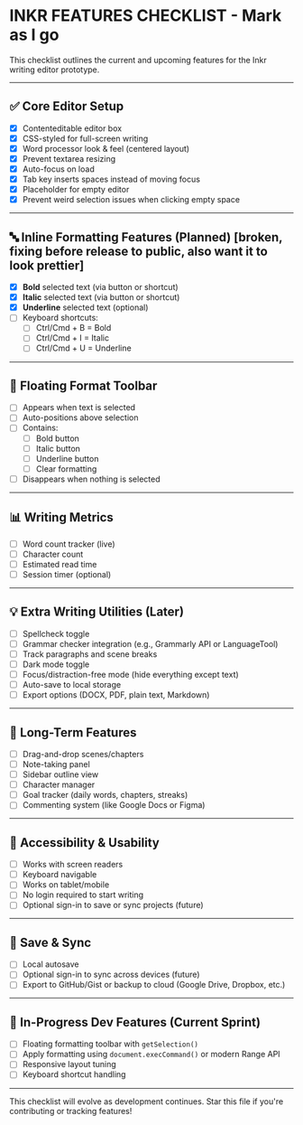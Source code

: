 # INKR FEATURES CHECKLIST - Mark as I go
This checklist outlines the current and upcoming features for the Inkr writing editor prototype.

---

## ✅ Core Editor Setup
- [x] Contenteditable editor box
- [x] CSS-styled for full-screen writing
- [x] Word processor look & feel (centered layout)
- [x] Prevent textarea resizing
- [x] Auto-focus on load
- [x] Tab key inserts spaces instead of moving focus
- [x] Placeholder for empty editor
- [x] Prevent weird selection issues when clicking empty space

---

## 🔤 Inline Formatting Features (Planned) [broken, fixing before release to public, also want it to look prettier]
- [x] **Bold** selected text (via button or shortcut)
- [x] **Italic** selected text (via button or shortcut)
- [x] **Underline** selected text (optional)
- [ ] Keyboard shortcuts:  
  - [ ] Ctrl/Cmd + B = Bold  
  - [ ] Ctrl/Cmd + I = Italic  
  - [ ] Ctrl/Cmd + U = Underline  

---

## 🎯 Floating Format Toolbar
- [ ] Appears when text is selected
- [ ] Auto-positions above selection
- [ ] Contains:
  - [ ] Bold button
  - [ ] Italic button
  - [ ] Underline button
  - [ ] Clear formatting
- [ ] Disappears when nothing is selected

---

## 📊 Writing Metrics
- [ ] Word count tracker (live)
- [ ] Character count
- [ ] Estimated read time
- [ ] Session timer (optional)

---

## 💡 Extra Writing Utilities (Later)
- [ ] Spellcheck toggle
- [ ] Grammar checker integration (e.g., Grammarly API or LanguageTool)
- [ ] Track paragraphs and scene breaks
- [ ] Dark mode toggle
- [ ] Focus/distraction-free mode (hide everything except text)
- [ ] Auto-save to local storage
- [ ] Export options (DOCX, PDF, plain text, Markdown)

---

## 🧩 Long-Term Features
- [ ] Drag-and-drop scenes/chapters
- [ ] Note-taking panel
- [ ] Sidebar outline view
- [ ] Character manager
- [ ] Goal tracker (daily words, chapters, streaks)
- [ ] Commenting system (like Google Docs or Figma)

---

## 🔐 Accessibility & Usability
- [ ] Works with screen readers
- [ ] Keyboard navigable
- [ ] Works on tablet/mobile
- [ ] No login required to start writing
- [ ] Optional sign-in to save or sync projects (future)

---

## 💾 Save & Sync
- [ ] Local autosave
- [ ] Optional sign-in to sync across devices (future)
- [ ] Export to GitHub/Gist or backup to cloud (Google Drive, Dropbox, etc.)

---

## 🧪 In-Progress Dev Features (Current Sprint)
- [ ] Floating formatting toolbar with `getSelection()`
- [ ] Apply formatting using `document.execCommand()` or modern Range API
- [ ] Responsive layout tuning
- [ ] Keyboard shortcut handling

---

This checklist will evolve as development continues. Star this file if you're contributing or tracking features!
